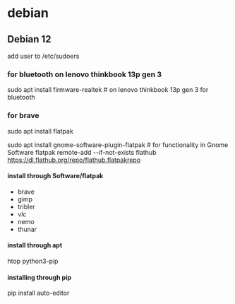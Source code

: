 # debian

## Debian 12

add user to /etc/sudoers

### for bluetooth on lenovo thinkbook 13p gen 3
sudo apt install firmware-realtek # on lenovo thinkbook 13p gen 3 for bluetooth

### for brave
sudo apt install flatpak

sudo apt install gnome-software-plugin-flatpak # for functionality in Gnome Software
flatpak remote-add --if-not-exists flathub https://dl.flathub.org/repo/flathub.flatpakrepo 

#### install through Software/flatpak
* brave
* gimp
* tribler
* vlc
* nemo
* thunar

#### install through apt
htop
python3-pip

#### installing through pip
pip install auto-editor
